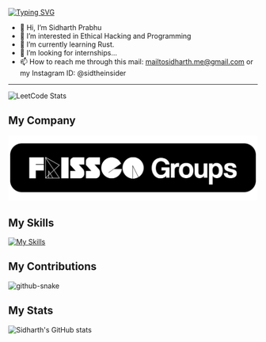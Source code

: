 [![Typing SVG](https://readme-typing-svg.demolab.com?font=Fira+Code&pause=1000&width=435&lines=I+am+Sidharth+Prabhu)](https://git.io/typing-svg)

- 👋 Hi, I’m Sidharth Prabhu
- 👀 I’m interested in Ethical Hacking and Programming
- 🌱 I’m currently learning Rust.
- 💞️ I’m looking for internships...
- 📫 How to reach me through this mail: mailtosidharth.me@gmail.com or my Instagram ID: @sidtheinsider
---

![LeetCode Stats](https://leetcard.jacoblin.cool/SidharthPrabhu?theme=dark&font=Montserrat)

## My Company
<img alt="frissco-creative-labs" src="https://github.com/Cyber-Zypher/Cyber-Zypher/blob/main/frissco%20groups.png?raw=true">

## My Skills
[![My Skills](https://skillicons.dev/icons?i=py,androidstudio,bash,linux,raspberrypi,html,css,bots,firebase,visualstudio,vscode,github,gradle,idea,java,js,kotlin,maven,mysql,sqlite,netlify,powershell,ps,pr,ae)](https://skillicons.dev)

## My Contributions
<img alt="github-snake" src="github-user-contribution.svg" />

## My Stats
![Sidharth's GitHub stats](https://github-readme-stats.vercel.app/api?username=Sidharth-Prabhu&show_icons=true&theme=dracula)
<!---
Cyber-Zypher/Cyber-Zypher is a ✨ special ✨ repository because its `README.md` (this file) appears on your GitHub profile.
You can click the Preview link to take a look at your changes.
--->
